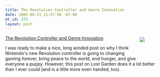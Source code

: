 ```yaml
--- 
title: The Revolution Controller and Genre Innovation
date: 2005-09-21 11:57:58 -07:00
mt_id: 373
layout: post
---
```

<div style='float:right;width:70;height:70;padding:5px;'><A HREF='http://lostgarden.com/2005/09/nintendos-genre-innovation-strategy.html'><IMG SRC='http://images.nonpolynomial.com/slashdong.org/blog/ninrev.jpg' border="0" /></A></div>

<A HREF='http://lostgarden.com/2005/09/nintendos-genre-innovation-strategy.html'>The Revolution Controller and Genre Innovation</A>

I was ready to make a nice, long winded post on why I think Nintendo's new Revolution controller is going to changing gaming forever, bring peace to the world, end hunger, and give everyone a puppy. However, this post on Lost Garden does it a lot better than I ever could (and is a little more even handed, too). 
